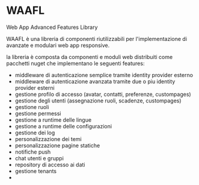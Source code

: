 # WAAFL
Web App Advanced Features Library

WAAFL è una libreria di componenti riutilizzabili per l'implementazione di avanzate e modulari web app responsive.

la libreria è composta da componenti e moduli web distribuiti come pacchetti nuget che implementano le seguenti features:
- middleware di autenticazione semplice tramite identity provider esterno
- middleware di autenticazione avanzata tramite due o piu identity provider esterni
- gestione profilo di accesso (avatar, contatti, preferenze, custompages)
- gestione degli utenti (assegnazione ruoli, scadenze, custompages)
- gestione ruoli
- gestione permessi
- gestione a runtime delle lingue
- gestione a runtime delle configurazioni
- gestione dei log
- personalizzazione dei temi
- personalizzazione pagine statiche
- notifiche push
- chat utenti e gruppi
- repository di accesso ai dati
- gestione tenants
- 

